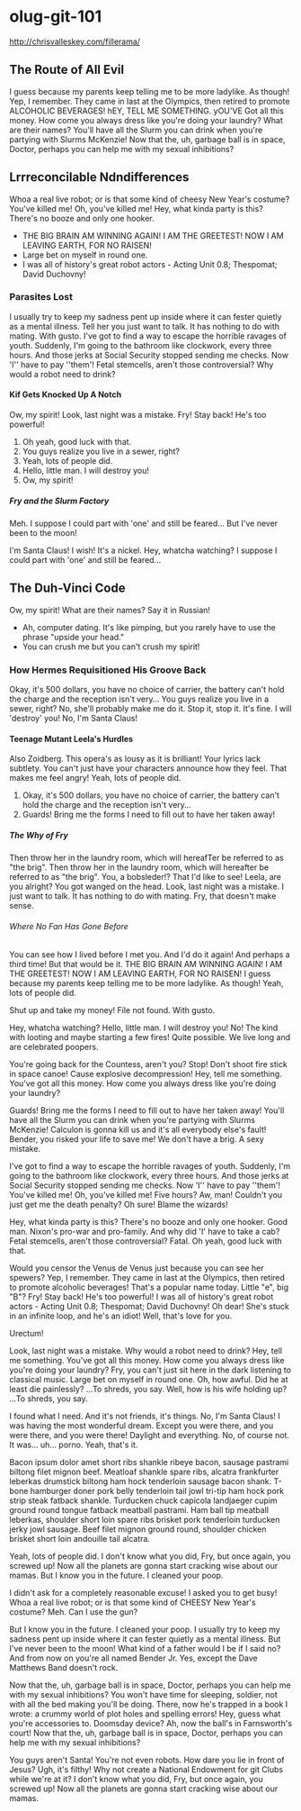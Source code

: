 # olug-git-101

http://chrisvalleskey.com/fillerama/

## The Route of All Evil

I guess because my parents keep telling me to be more ladylike. As though! Yep,
I remember. They came in last at the Olympics, then retired to promote
ALCOHOLIC BEVERAGES! hEY, TELL ME SOMETHING. yOU'VE Got all this money. How
come you always dress like you're doing your laundry? What are their names?
You'll have all the Slurm you can drink when you're partying with Slurms
McKenzie! Now that the, uh, garbage ball is in space, Doctor, perhaps you can
help me with my sexual inhibitions?

## Lrrreconcilable Ndndifferences

Whoa a real live robot; or is that some kind of cheesy New Year's costume?
You've killed me! Oh, you've killed me! Hey, what kinda party is this? There's
no booze and only one hooker.

* THE BIG BRAIN AM WINNING AGAIN! I AM THE GREETEST! NOW I AM LEAVING EARTH, FOR NO RAISEN!  
* Large bet on myself in round one.
* I was all of history's great robot actors - Acting Unit 0.8; Thespomat; David Duchovny!

### Parasites Lost

I usually try to keep my sadness pent up inside where it can fester quietly as
a mental illness. Tell her you just want to talk. It has nothing to do with
mating. With gusto. I've got to find a way to escape the horrible ravages of
youth. Suddenly, I'm going to the bathroom like clockwork, every three hours.
And those jerks at Social Security stopped sending me checks. Now 'I'' have to
pay ''them'! Fetal stemcells, aren't those controversial? Why would a robot
need to drink?

#### Kif Gets Knocked Up A Notch

Ow, my spirit! Look, last night was a mistake. Fry! Stay back! He's too
powerful!

1. Oh yeah, good luck with that.
2. You guys realize you live in a sewer, right?
3. Yeah, lots of people did.
4. Hello, little man. I will destroy you!
5. Ow, my spirit!

##### Fry and the Slurm Factory

Meh. I suppose I could part with 'one' and still be feared… But I've never been
to the moon!

I'm Santa Claus! I wish! It's a nickel. Hey, whatcha watching? I suppose I
could part with 'one' and still be feared…

## The Duh-Vinci Code

Ow, my spirit! What are their names? Say it in Russian!

* Ah, computer dating. It's like pimping, but you rarely have to use the phrase "upside your head." 
* You can crush me but you can't crush my spirit!

### How Hermes Requisitioned His Groove Back

Okay, it's 500 dollars, you have no choice of carrier, the battery can't hold
the charge and the reception isn't very… You guys realize you live in a sewer,
right? No, she'll probably make me do it. Stop it, stop it. It's fine. I will
'destroy' you! No, I'm Santa Claus!

#### Teenage Mutant Leela's Hurdles

Also Zoidberg. This opera's as lousy as it is brilliant! Your lyrics lack
subtlety. You can't just have your characters announce how they feel. That
makes me feel angry! Yeah, lots of people did.

1. Okay, it's 500 dollars, you have no choice of carrier, the battery can't hold the charge and the reception isn't very… 
2. Guards! Bring me the forms I need to fill out to have her taken away!

##### The Why of Fry

Then throw her in the laundry room, which will hereafTer be referred to as "the
brig". Then throw her in the laundry room, which will hereafter be referred to
as "the brig". You, a bobsleder!? That I'd like to see! Leela, are you alright?
You got wanged on the head. Look, last night was a mistake. I just want to
talk. It has nothing to do with mating. Fry, that doesn't make sense.

###### Where No Fan Has Gone Before

You can see how I lived before I met you. And I'd do it again! And perhaps a
third time! But that would be it. THE BIG BRAIN AM WINNING AGAIN! I AM THE
GREETEST! NOW I AM LEAVING EARTH, FOR NO RAISEN! I guess because my parents
keep telling me to be more ladylike. As though! Yeah, lots of people did.

Shut up and take my money! File not found. With gusto.

Hey, whatcha watching? Hello, little man. I will destroy you! No! The kind with
looting and maybe starting a few fires! Quite possible. We live long and are
celebrated poopers.

You're going back for the Countess, aren't you? Stop! Don't shoot fire stick in
space canoe! Cause explosive decompression! Hey, tell me something. You've got
all this money. How come you always dress like you're doing your laundry?

Guards! Bring me the forms I need to fill out to have her taken away! You'll
have all the Slurm you can drink when you're partying with Slurms McKenzie!
Calculon is gonna kill us and it's all everybody else's fault! Bender, you
risked your life to save me! We don't have a brig. A sexy mistake.

I've got to find a way to escape the horrible ravages of youth. Suddenly, I'm
going to the bathroom like clockwork, every three hours. And those jerks at
Social Security stopped sending me checks. Now 'I'' have to pay ''them'! You've
killed me! Oh, you've killed me! Five hours? Aw, man! Couldn't you just get me
the death penalty? Oh sure! Blame the wizards!

Hey, what kinda party is this? There's no booze and only one hooker. Good man.
Nixon's pro-war and pro-family. And why did 'I' have to take a cab? Fetal
stemcells, aren't those controversial? Fatal. Oh yeah, good luck with that.

Would you censor the Venus de Venus just because you can see her spewers? Yep,
I remember. They came in last at the Olympics, then retired to promote
alcoholic beverages! That's a popular name today. Little "e", big "B"? Fry!
Stay back! He's too powerful! I was all of history's great robot actors -
Acting Unit 0.8; Thespomat; David Duchovny! Oh dear! She's stuck in an infinite
loop, and he's an idiot! Well, that's love for you.

Urectum!


Look, last night was a mistake. Why would a robot need to drink? Hey, tell me
something. You've got all this money. How come you always dress like you're
doing your laundry? Fry, you can't just sit here in the dark listening to
classical music. Large bet on myself in round one. Oh, how awful. Did he at
least die painlessly? …To shreds, you say. Well, how is his wife holding up?
…To shreds, you say.

I found what I need. And it's not friends, it's things. No, I'm Santa Claus! I
was having the most wonderful dream. Except you were there, and you were there,
and you were there! Daylight and everything. No, of course not. It was… uh…
porno. Yeah, that's it.

Bacon ipsum dolor amet short ribs shankle ribeye bacon, sausage pastrami
biltong filet mignon beef. Meatloaf shankle spare ribs, alcatra frankfurter
leberkas drumstick biltong ham hock tenderloin sausage bacon shank. T-bone
hamburger doner pork belly tenderloin tail jowl tri-tip ham hock pork strip
steak fatback shankle. Turducken chuck capicola landjaeger cupim ground round
tongue fatback meatball pastrami. Ham ball tip meatball leberkas, shoulder
short loin spare ribs brisket pork tenderloin turducken jerky jowl sausage.
Beef filet mignon ground round, shoulder chicken brisket short loin andouille
tail alcatra.

Yeah, lots of people did. I don't know what you did, Fry, but once again, you
screwed up! Now all the planets are gonna start cracking wise about our mamas.
But I know you in the future. I cleaned your poop.

I didn't ask for a completely reasonable excuse! I asked you to get busy! Whoa
a real live robot; or is that some kind of CHEESY New Year's costume? Meh. Can
I use the gun?

But I know you in the future. I cleaned your poop. I usually try to keep my
sadness pent up inside where it can fester quietly as a mental illness. But
I've never been to the moon! What kind of a father would I be if I said no? And
from now on you're all named Bender Jr. Yes, except the Dave Matthews Band
doesn't rock.

Now that the, uh, garbage ball is in space, Doctor, perhaps you can help me
with my sexual inhibitions? You won't have time for sleeping, soldier, not with
all the bed making you'll be doing. There, now he's trapped in a book I wrote:
a crummy world of plot holes and spelling errors! Hey, guess what you're
accessories to. Doomsday device? Ah, now the ball's in Farnsworth's court! Now
that the, uh, garbage ball is in space, Doctor, perhaps you can help me with my
sexual inhibitions?

You guys aren't Santa! You're not even robots. How dare you lie in front of
Jesus? Ugh, it's filthy! Why not create a National Endowment for git Clubs
while we're at it? I don't know what you did, Fry, but once again, you screwed
up! Now all the planets are gonna start cracking wise about our mamas.

